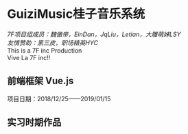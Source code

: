 # GuiziMusic桂子音乐系统

*7F项目组成员：魏傲帝，EinDan，JqLiu，Letian，大雕萌妹LSY*  
*友情赞助：黑三皮，职场精英HYC*  
This is a 7F inc Production  
Vive La 7F inc!!  


## 前端框架 Vue.js

项目日期：2018/12/25——2019/01/15  

## 实习时期作品